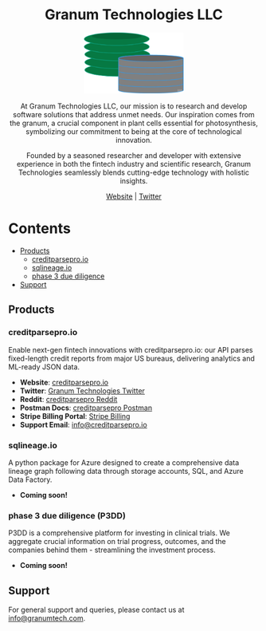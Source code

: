 <h1 align="center">Granum Technologies LLC</h1>

<p align="center">
  <img src="images/granum_logo.png" alt="Granum Technologies logo" width="200">
</p>

<p align="center">
At Granum Technologies LLC, our mission is to research and develop software solutions that address unmet needs. Our inspiration comes from the granum, a crucial component in plant cells essential for photosynthesis, symbolizing our commitment to being at the core of technological innovation.
</p>
<p align="center">
Founded by a seasoned researcher and developer with extensive experience in both the fintech industry and scientific research, Granum Technologies seamlessly blends cutting-edge technology with holistic insights. 
</p>
<p align="center">
  <a href="https://www.granum-tech.com/">Website</a> | 
  <a href="https://x.com/granum_tech">Twitter</a>
</p>

# Contents
- [Products](#products)
    - [creditparsepro.io](#creditparseproio)
    - [sqlineage.io](#sqlineageio)
    - [phase 3 due diligence](#phase-3-due-diligence-p3dd)
- [Support](#support)

## Products

### creditparsepro.io
Enable next-gen fintech innovations with creditparsepro.io: our API parses fixed-length credit reports from major US bureaus, delivering analytics and ML-ready JSON data.
- **Website**: [creditparsepro.io](https://www.creditparsepro.io/)
- **Twitter**: [Granum Technologies Twitter](https://x.com/granum_tech)
- **Reddit**: [creditparsepro Reddit](https://www.reddit.com/user/creditparsepro/)
- **Postman Docs**: [creditparsepro Postman](https://documenter.getpostman.com/view/34164250/2sA3BgBFus)
- **Stripe Billing Portal**: [Stripe Billing](https://billing.stripe.com/p/login/14kaHj8NX5LJ5Ta8ww)
- **Support Email**: [info@creditparsepro.io](mailto:info@creditparsepro.io)

### sqlineage.io
A python package for Azure designed to create a comprehensive data lineage graph following data through storage accounts, SQL, and Azure Data Factory.
- **Coming soon!**

### phase 3 due diligence (P3DD)
P3DD is a comprehensive platform for investing in clinical trials. We aggregate crucial information on trial progress, outcomes, and the companies behind them - streamlining the investment process.
- **Coming soon!**

## Support

For general support and queries, please contact us at [info@granumtech.com](mailto:info@granum-tech.com).
